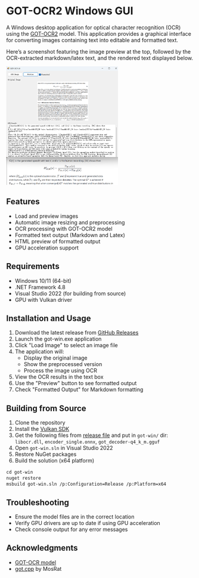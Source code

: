 
# GOT-OCR2 Windows GUI

A Windows desktop application for optical character recognition (OCR) using the [GOT-OCR2](https://huggingface.co/stepfun-ai/GOT-OCR2_0) model. This application provides a graphical interface for converting images containing text into editable and formatted text.

Here’s a screenshot featuring the image preview at the top, followed by the OCR-extracted markdown/latex text, and the rendered text displayed below.

<a href="doc/got-ocr-ui.png"><img src="doc/got-ocr-ui.png" width="300"></a>


## Features

- Load and preview images
- Automatic image resizing and preprocessing
- OCR processing with GOT-OCR2 model
- Formatted text output (Markdown and Latex)
- HTML preview of formatted output
- GPU acceleration support

## Requirements

- Windows 10/11 (64-bit)
- .NET Framework 4.8
- Visual Studio 2022 (for building from source)
- GPU with Vulkan driver

## Installation and Usage

1. Download the latest release from [GitHub Releases](https://github.com/zf3/got-ocr-ui/releases)
2. Launch the got-win.exe application
3. Click "Load Image" to select an image file
4. The application will:
   - Display the original image
   - Show the preprocessed version
   - Process the image using OCR
5. View the OCR results in the text box
6. Use the "Preview" button to see formatted output
7. Check "Formatted Output" for Markdown formatting

## Building from Source

1. Clone the repository
2. Install the [Vulkan SDK](https://www.lunarg.com/vulkan-sdk/)
3. Get the following files from [release file](https://github.com/zf3/got-ocr-ui/releases) and put in `got-win/` dir: `libocr.dll`, `encoder_single.onnx`, `got_decoder-q4_k_m.gguf`
4. Open `got-win.sln` in Visual Studio 2022
5. Restore NuGet packages
6. Build the solution (x64 platform)

```
cd got-win
nuget restore
msbuild got-win.sln /p:Configuration=Release /p:Platform=x64
```

## Troubleshooting

- Ensure the model files are in the correct location
- Verify GPU drivers are up to date if using GPU acceleration
- Check console output for any error messages

## Acknowledgments

- [GOT-OCR model](https://huggingface.co/stepfun-ai/GOT-OCR2_0)
- [got.cpp](https://github.com/MosRat/got.cpp/) by MosRat


